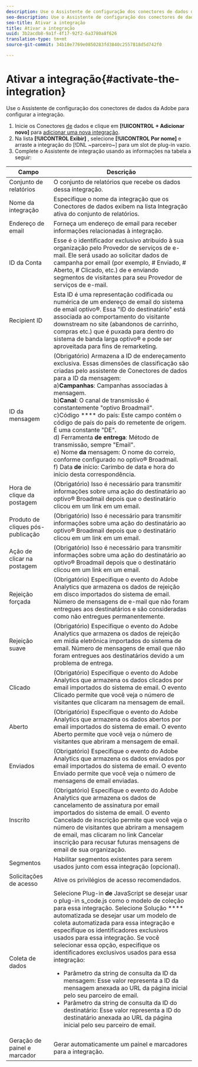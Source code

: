 ```yaml
---
description: Use o Assistente de configuração dos conectores de dados da Adobe para configurar a integração.
seo-description: Use o Assistente de configuração dos conectores de dados da Adobe para configurar a integração.
seo-title: Ativar a integração
title: Ativar a integração
uuid: 3b2acdb8-9a1f-4f17-92f2-6a3780a8f626
translation-type: tm+mt
source-git-commit: 34b18e7769e0850283fd3840c2557818d5d742f0

---
```



# Ativar a integração{#activate-the-integration}

Use o Assistente de configuração dos conectores de dados da Adobe para configurar a integração.

1. Inicie os Conectores [de](https://marketing.adobe.com/resources/help/en_US/genesis/c_overview.html) dados e clique em **[!UICONTROL + Adicionar novo]** para [adicionar uma nova integração](https://marketing.adobe.com/resources/help/en_US/genesis/t_add_integration.html).
1. Na lista **[!UICONTROL Exibir]** , selecione **[!UICONTROL Por nome]** e arraste a integração do [!DNL ~parceiro~] para um slot de plug-in vazio.
1. Complete o Assistente de integração usando as informações na tabela a seguir:

| Campo | Descrição |
|--- |--- |
| Conjunto de relatórios | O conjunto de relatórios que recebe os dados dessa integração. |
| Nome da integração | Especifique o nome da integração que os Conectores de dados exibem na lista Integração ativa do conjunto de relatórios. |
| Endereço de email | Forneça um endereço de email para receber informações relacionadas à integração. |
| ID da Conta | Esse é o identificador exclusivo atribuído à sua organização pelo Provedor de serviços de e-mail. Ele será usado ao solicitar dados de campanha por email (por exemplo, # Enviado, # Aberto, # Clicado, etc.) de e enviando segmentos de visitantes para seu Provedor de serviços de e-mail. |
| Recipient ID | Esta ID é uma representação codificada ou numérica de um endereço de email do sistema de email optivo®. Essa "ID do destinatário" está associada ao comportamento do visitante downstream no site (abandonos de carrinho, compras etc.) que é puxada para dentro do sistema de banda larga optivo® e pode ser aproveitada para fins de remarketing. |
| ID da mensagem | (Obrigatório) Armazena a ID de endereçamento exclusiva. Essas dimensões de classificação são criadas pelo assistente de Conectores de dados para a ID da mensagem: <br>a)**Campanhas**: Campanhas associadas à mensagem. <br>b)**Canal**: O canal de transmissão é constantemente "optivo Broadmail". <br>c)Código **** do país: Este campo contém o código de país do país do remetente de origem. É uma constante "DE". <br>d) Ferramenta **de entrega**: Método de transmissão, sempre "Email".<br> e) Nome **da** mensagem: O nome do correio, conforme configurado no optivo® Broadmail. <br>f) Data **de** início: Carimbo de data e hora do início desta correspondência. |
| Hora de clique da postagem | (Obrigatório) Isso é necessário para transmitir informações sobre uma ação do destinatário ao optivo® Broadmail depois que o destinatário clicou em um link em um email. |
| Produto de cliques pós-publicação | (Obrigatório) Isso é necessário para transmitir informações sobre uma ação do destinatário ao optivo® Broadmail depois que o destinatário clicou em um link em um email. |
| Ação de clicar na postagem | (Obrigatório) Isso é necessário para transmitir informações sobre uma ação do destinatário ao optivo® Broadmail depois que o destinatário clicou em um link em um email. |
| Rejeição forçada | (Obrigatório) Especifique o evento do Adobe Analytics que armazena os dados de rejeição em disco importados do sistema de email. Número de mensagens de e-mail que não foram entregues aos destinatários e são consideradas como não entregues permanentemente. |
| Rejeição suave | (Obrigatório) Especifique o evento do Adobe Analytics que armazena os dados de rejeição em mídia eletrônica importados do sistema de email. Número de mensagens de email que não foram entregues aos destinatários devido a um problema de entrega. |
| Clicado | (Obrigatório) Especifique o evento do Adobe Analytics que armazena os dados clicados por email importados do sistema de email. O evento Clicado permite que você veja o número de visitantes que clicaram na mensagem de email. |
| Aberto | (Obrigatório) Especifique o evento do Adobe Analytics que armazena os dados abertos por email importados do sistema de email. O evento Aberto permite que você veja o número de visitantes que abriram a mensagem de email. |
| Enviados | (Obrigatório) Especifique o evento do Adobe Analytics que armazena os dados enviados por email importados do sistema de email. O evento Enviado permite que você veja o número de mensagens de email enviadas. |
| Inscrito | (Obrigatório) Especifique o evento do Adobe Analytics que armazena os dados de cancelamento de assinatura por email importados do sistema de email. O evento Cancelado de inscrição permite que você veja o número de visitantes que abriram a mensagem de email, mas clicaram no link Cancelar inscrição para recusar futuras mensagens de email de sua organização. |
| Segmentos | Habilitar segmentos existentes para serem usados junto com essa integração (opcional). |
|  Solicitações de acesso | Ative os privilégios de acesso recomendados. |
| Coleta de dados | Selecione Plug-in **de** JavaScript se desejar usar o plug-in s_code.js como o modelo de coleção para essa integração. Selecione Solução **** automatizada se desejar usar um modelo de coleta automatizada para essa integração e especifique os identificadores exclusivos usados para essa integração. Se você selecionar essa opção, especifique os identificadores exclusivos usados para essa integração:<ul><li>Parâmetro da string de consulta da ID da mensagem: Esse valor representa a ID da mensagem anexada ao URL da página inicial pelo seu parceiro de email.</li><li>Parâmetro da string de consulta da ID do destinatário: Esse valor representa a ID do destinatário anexada ao URL da página inicial pelo seu parceiro de email.</li></ul> |
| Geração de painel e marcador | Gerar automaticamente um painel e marcadores para a integração. |